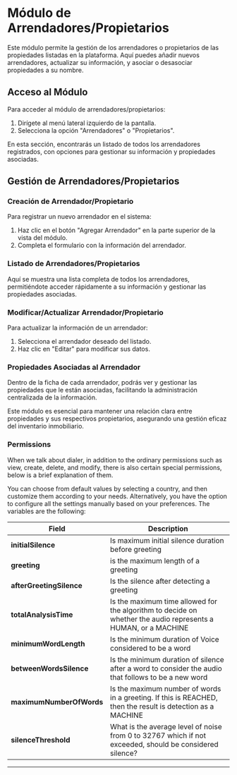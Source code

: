 # Módulo de Arrendadores/Propietarios

Este módulo permite la gestión de los arrendadores o propietarios de las propiedades listadas en la plataforma. Aquí puedes añadir nuevos arrendadores, actualizar su información, y asociar o desasociar propiedades a su nombre.

## Acceso al Módulo

Para acceder al módulo de arrendadores/propietarios:

1. Dirígete al menú lateral izquierdo de la pantalla.
2. Selecciona la opción "Arrendadores" o "Propietarios".

<!-- ![Imagen del acceso al módulo de arrendadores](/path/to/arrendadores_module_access.png) -->

En esta sección, encontrarás un listado de todos los arrendadores registrados, con opciones para gestionar su información y propiedades asociadas.

## Gestión de Arrendadores/Propietarios

### Creación de Arrendador/Propietario

Para registrar un nuevo arrendador en el sistema:

1. Haz clic en el botón "Agregar Arrendador" en la parte superior de la vista del módulo.
2. Completa el formulario con la información del arrendador.

<!-- ![Imagen del formulario de arrendador](/path/to/add_arrendador_form.png) -->

### Listado de Arrendadores/Propietarios

Aquí se muestra una lista completa de todos los arrendadores, permitiéndote acceder rápidamente a su información y gestionar las propiedades asociadas.

<!-- ![Imagen del listado de arrendadores](/path/to/arrendadores_list.png) -->

### Modificar/Actualizar Arrendador/Propietario

Para actualizar la información de un arrendador:

1. Selecciona el arrendador deseado del listado.
2. Haz clic en "Editar" para modificar sus datos.

### Propiedades Asociadas al Arrendador

Dentro de la ficha de cada arrendador, podrás ver y gestionar las propiedades que le están asociadas, facilitando la administración centralizada de la información.

<!-- ![Imagen de propiedades asociadas](/path/to/associated_properties.png) -->

Este módulo es esencial para mantener una relación clara entre propiedades y sus respectivos propietarios, asegurando una gestión eficaz del inventario inmobiliario.

### Permissions

When we talk about dialer, in addition to the ordinary permissions such as view, create, delete, and modify, there is also certain special permissions, below is a brief explanation of them.

<!-- | Permission | Function |
| --- | --- |
| <div class="h4WithIcon"><img src="/assets/permissions/code.png" alt="Create permission" class="permissionIcon">View</div> | Allows the user to view existing dialers |
| <div class="h4WithIcon"><img src="/assets/permissions/create.png" alt="Create permission" class="permissionIcon">Create</div> | Allows the user to create new dialer |
| <div class="h4WithIcon"><img src="/assets/permissions/edit.png" alt="Edit permission" class="permissionIcon">Edit</div> | Allows the user to update existing dialer |
| <div class="h4WithIcon"><img src="/assets/permissions/delete.png" alt="Delete permission" class="permissionIcon">Delete</div> | Allows the user to delete dialer |
| <div class="h4WithIcon"><img src="/assets/permissions/list.png" alt="List permission" class="permissionIcon">List</div> | Allows the user to monitor and manage the lists uploaded to the dialer | -->

You can choose from default values by selecting a country, and then customize them according to your needs. Alternatively, you have the option to configure all the settings manually based on your preferences. The variables are the following:

| Field                    | Description                                                                                                   |
| ------------------------ | ------------------------------------------------------------------------------------------------------------- |
| **initialSilence**       | Is maximum initial silence duration before greeting                                                           |
| **greeting**             | is the maximum length of a greeting                                                                           |
| **afterGreetingSilence** | Is the silence after detecting a greeting                                                                     |
| **totalAnalysisTime**    | Is the maximum time allowed for the algorithm to decide on whether the audio represents a HUMAN, or a MACHINE |
| **minimumWordLength**    | Is the minimum duration of Voice considered to be a word                                                      |
| **betweenWordsSilence**  | Is the minimum duration of silence after a word to consider the audio that follows to be a new word           |
| **maximumNumberOfWords** | Is the maximum number of words in a greeting. If this is REACHED, then the result is detection as a MACHINE   |
| **silenceThreshold**     | What is the average level of noise from 0 to 32767 which if not exceeded, should be considered silence?       |

<!-- <img src="/assets/dialers/deleteConfirm.png" alt="Delete confirm dialog" class="image"> -->

---

<style>
    .chartTypeIcon, .sourceIcon{
        float: left;
        margin-right: 10px;
    }
    .h4WithIcon{
        display: flex;
        align-items: center;
        gap: 12px;
    }
    .image{
        margin-top: 8px;
        margin-bottom: 16px;
    }
</style>
